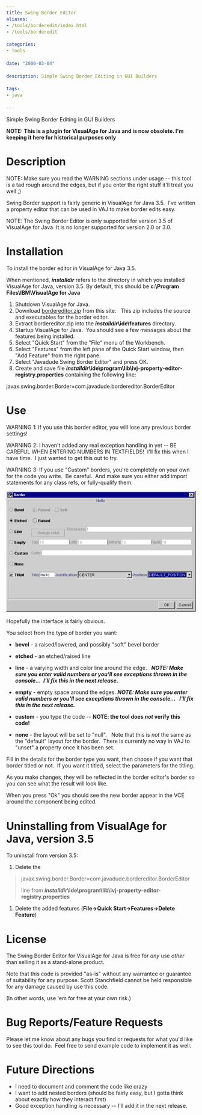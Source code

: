 ```yaml
---
title: Swing Border Editor
aliases:
- /tools/borderedit/index.html
- /tools/borderedit

categories:
- Tools

date: "2000-03-04"

description: Simple Swing Border Editing in GUI Builders

tags:
- java

---
```


Simple Swing Border Editing in GUI Builders

<!--more-->

**NOTE: This is a plugin for VisualAge for Java and is now obsolete. I'm keeping it here for historical purposes only**

# Description

NOTE: Make sure you read the WARNING sections under usage -- this tool is a tad rough around the edges, but if you enter the right stuff it'll treat you well ;)

Swing Border support is fairly generic in VisualAge for Java 3.5.  I've written a property editor that can be used in VAJ to make border edits easy.

NOTE: The Swing Border Editor is only supported for version 3.5 of VisualAge for Java. It is no longer supported for version 2.0 or 3.0.

# Installation

To install the border editor in VisualAge for Java 3.5.

When mentioned, _**installdir**_ refers to the directory in which you installed VisualAge for Java, version 3.5. By default, this should be **c:\\Program Files\\IBM\\VisualAge for Java**

1.  Shutdown VisualAge for Java.
2.  Download [bordereditor.zip](bordereditor.zip) from this site.   This zip includes the source and executables for the border editor.
3.  Extract bordereditor.zip into the **_installdir_\\ide\\features** directory.
4.  Startup VisualAge for Java.  You should see a few messages about the features being installed.
5.  Select "Quick Start" from the "File" menu of the Workbench.
6.  Select "Features" from the left pane of the Quick Start window, then "Add Feature" from the right pane.
7.  Select "Javadude Swing Border Editor" and press OK.
8.  Create and save file **_installdir_\\ide\\program\\lib\\ivj-property-editor-registry.properties** containing the following line:

javax.swing.border.Border=com.javadude.bordereditor.BorderEditor

# Use

WARNING 1: If you use this border editor, you will lose any previous border settings!

WARNING 2: I haven't added any real exception handling in yet -- BE CAREFUL WHEN ENTERING NUMBERS IN TEXTFIELDS!  I'll fix this when I have time.  I just wanted to get this out to try.

WARNING 3: If you use "Custom" borders, you're completely on your own for the code you write.  Be careful.  And make sure you either add import statements for any class refs, or fully-qualify them.

![bordered1.gif (8132 bytes)](bordered1.gif)

Hopefully the interface is fairly obvious.

You select from the type of border you want:

*   **bevel** - a raised/lowered, and possibly "soft" bevel border
    
*   **etched** - an etched/raised line
    
*   **line** - a varying width and color line around the edge.   _**NOTE: Make sure you enter valid numbers or you'll see exceptions thrown in the console...  I'll fix this in the next release.**_
    
*   **empty** - empty space around the edges. _**NOTE: Make sure you enter valid numbers or you'll see exceptions thrown in the console...   I'll fix this in the next release.**_
    
*   **custom** - you type the code -- **NOTE: the tool does _not_ verify this code!**
    
*   **none** - the layout will be set to "null".   Note that this is _not_ the same as the "default" layout for the border.  There is currently no way in VAJ to "unset" a property once it has been set.
    

Fill in the details for the border type you want, then choose if you want that border titled or not.  If you want it titled, select the parameters for the titling.

As you make changes, they will be reflected in the border editor's border so you can see what the result will look like.

When you press "Ok" you should see the new border appear in the VCE around the component being edited.

# Uninstalling from VisualAge for Java, version 3.5

To uninstall from version 3.5:

1.  Delete the

> javax.swing.border.Border=com.javadude.bordereditor.BorderEditor
> 
> line from **_installdir_\\ide\\program\\lib\\ivj-property-editor-registry.properties**

1.  Delete the added features (**File->Quick Start->Features->Delete Feature**)

# License

The Swing Border Editor for VisualAge for Java is free for _any_ use _other_ than selling it as a stand-alone product.

Note that this code is provided "as-is" without any warrantee or guarantee of suitability for any purpose. Scott Stanchfield cannot be held responsible for any damage caused by use this code.

(In other words, use 'em for free at your own risk.)

# Bug Reports/Feature Requests

Please let me know about any bugs you find or requests for what you'd like to see this tool do.  Feel free to send example code to implement it as well.

# Future Directions

*   I need to document and comment the code like crazy
*   I want to add nested borders (should be fairly easy, but I gotta think about exactly how they interact first)
*   Good exception handling is necessary -- I'll add it in the next release.

